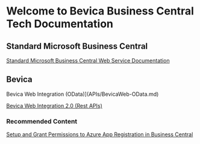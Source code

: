 # Welcome to Bevica Business Central Tech Documentation 

## Standard Microsoft Business Central 

[Standard Microsoft Business Central Web Service Documentation](BC/BC-Standard.md)

## Bevica

Bevica Web Integration (OData)](APIs/BevicaWeb-OData.md)

[Bevica Web Integration 2.0 (Rest APIs)](APIs/Bevica-2_0.md)

### Recommended Content

[Setup and Grant Permissions to Azure App Registration in Business Central](TVisionTech/AzureADAppRegistration.md)
